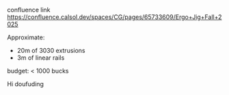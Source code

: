 confluence link
https://confluence.calsol.dev/spaces/CG/pages/65733609/Ergo+Jig+Fall+2025

Approximate:

* 20m of 3030 extrusions
* 3m of linear rails

budget:
< 1000 bucks

Hi doufuding

